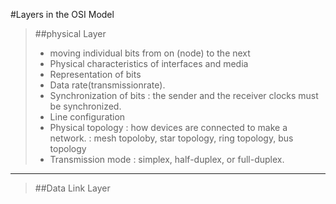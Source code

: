 #Layers in the OSI Model

>##physical Layer
> - moving individual bits from on (node) to the next
> - Physical characteristics of interfaces and media
> - Representation of bits
> - Data rate(transmissionrate).
> - Synchronization of bits
>   : the sender and the receiver clocks must be synchronized.
> - Line configuration
> - Physical topology
>   : how devices are connected to make a network.
>   : mesh topoloby, star topology, ring topology, bus topology
> - Transmission mode
>   : simplex, half-duplex, or full-duplex.

***

>##Data Link Layer
